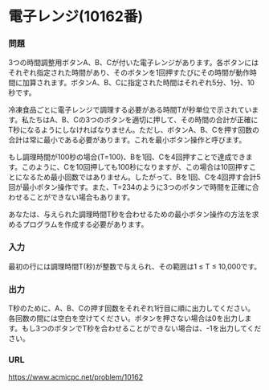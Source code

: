 # 電子レンジ\(10162番\)

### 問題

3つの時間調整用ボタンA、B、Cが付いた電子レンジがあります。各ボタンにはそれぞれ指定された時間があり、そのボタンを1回押すたびにその時間が動作時間に加算されます。ボタンA、B、Cに指定された時間はそれぞれ5分、1分、10秒です。

冷凍食品ごとに電子レンジで調理する必要がある時間Tが秒単位で示されています。私たちはA、B、Cの3つのボタンを適切に押して、その時間の合計が正確にT秒になるようにしなければなりません。ただし、ボタンA、B、Cを押す回数の合計は常に最小である必要があります。これを最小ボタン操作と呼びます。

もし調理時間が100秒の場合\(T=100\)、Bを1回、Cを4回押すことで達成できます。このように、Cを10回押しても100秒になりますが、この場合は10回押すことになるため最小回数ではありません。したがって、Bを1回、Cを4回押す合計5回が最小ボタン操作です。また、T=234のように3つのボタンで時間を正確に合わせることができない場合もあります。

あなたは、与えられた調理時間T秒を合わせるための最小ボタン操作の方法を求めるプログラムを作成する必要があります。


### 入力

最初の行には調理時間T\(秒\)が整数で与えられ、その範囲は1 ≤ T ≤ 10,000です。


### 出力

T秒のために、A、B、Cの押す回数をそれぞれ1行目に順に出力してください。各回数の間には空白を空けてください。ボタンを押さない場合は0を出力します。もし3つのボタンでT秒を合わせることができない場合は、-1を出力してください。


### URL

https://www.acmicpc.net/problem/10162